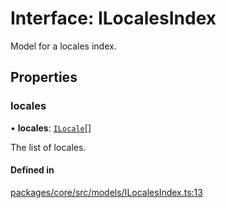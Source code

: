 # Interface: ILocalesIndex

Model for a locales index.

## Properties

### locales

• **locales**: [`ILocale`](ILocale.md)[]

The list of locales.

#### Defined in

[packages/core/src/models/ILocalesIndex.ts:13](https://github.com/gtscio/framework/blob/e3dfdc9/packages/core/src/models/ILocalesIndex.ts#L13)
